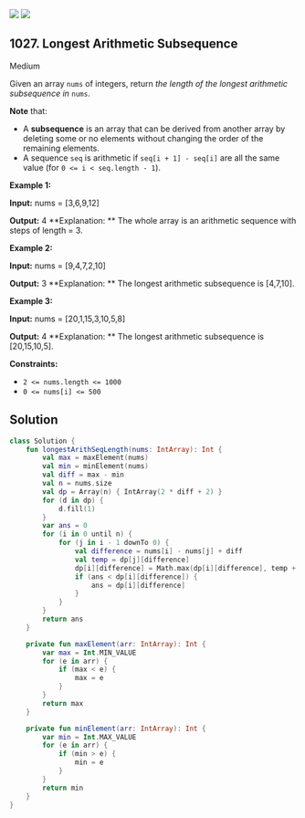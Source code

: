 [![](https://img.shields.io/github/stars/javadev/LeetCode-in-Kotlin?label=Stars&style=flat-square)](https://github.com/javadev/LeetCode-in-Kotlin)
[![](https://img.shields.io/github/forks/javadev/LeetCode-in-Kotlin?label=Fork%20me%20on%20GitHub%20&style=flat-square)](https://github.com/javadev/LeetCode-in-Kotlin/fork)

## 1027\. Longest Arithmetic Subsequence

Medium

Given an array `nums` of integers, return _the length of the longest arithmetic subsequence in_ `nums`.

**Note** that:

*   A **subsequence** is an array that can be derived from another array by deleting some or no elements without changing the order of the remaining elements.
*   A sequence `seq` is arithmetic if `seq[i + 1] - seq[i]` are all the same value (for `0 <= i < seq.length - 1`).

**Example 1:**

**Input:** nums = [3,6,9,12]

**Output:** 4 **Explanation: ** The whole array is an arithmetic sequence with steps of length = 3.

**Example 2:**

**Input:** nums = [9,4,7,2,10]

**Output:** 3 **Explanation: ** The longest arithmetic subsequence is [4,7,10].

**Example 3:**

**Input:** nums = [20,1,15,3,10,5,8]

**Output:** 4 **Explanation: ** The longest arithmetic subsequence is [20,15,10,5].

**Constraints:**

*   `2 <= nums.length <= 1000`
*   `0 <= nums[i] <= 500`

## Solution

```kotlin
class Solution {
    fun longestArithSeqLength(nums: IntArray): Int {
        val max = maxElement(nums)
        val min = minElement(nums)
        val diff = max - min
        val n = nums.size
        val dp = Array(n) { IntArray(2 * diff + 2) }
        for (d in dp) {
            d.fill(1)
        }
        var ans = 0
        for (i in 0 until n) {
            for (j in i - 1 downTo 0) {
                val difference = nums[i] - nums[j] + diff
                val temp = dp[j][difference]
                dp[i][difference] = Math.max(dp[i][difference], temp + 1)
                if (ans < dp[i][difference]) {
                    ans = dp[i][difference]
                }
            }
        }
        return ans
    }

    private fun maxElement(arr: IntArray): Int {
        var max = Int.MIN_VALUE
        for (e in arr) {
            if (max < e) {
                max = e
            }
        }
        return max
    }

    private fun minElement(arr: IntArray): Int {
        var min = Int.MAX_VALUE
        for (e in arr) {
            if (min > e) {
                min = e
            }
        }
        return min
    }
}
```